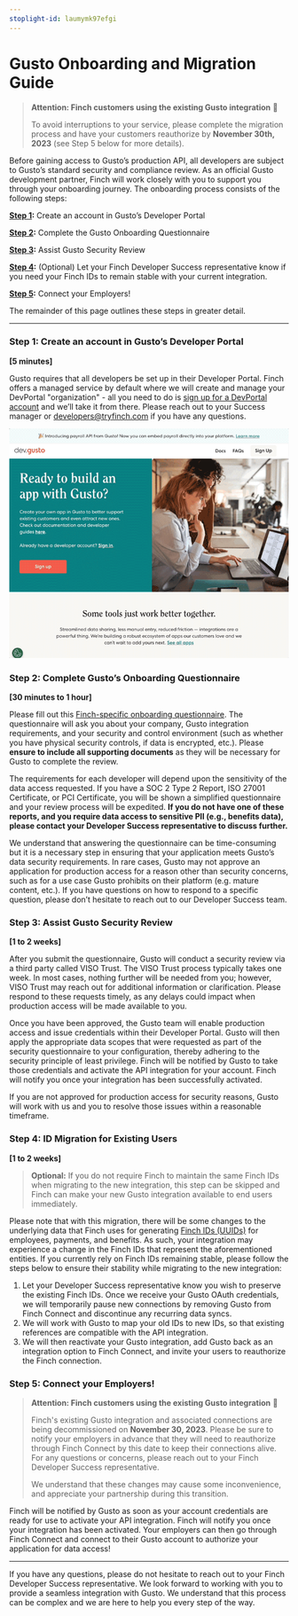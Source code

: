 ```yaml
---
stoplight-id: laumymk97efgi
---
```


# Gusto Onboarding and Migration Guide

> **Attention: Finch customers using the existing Gusto integration** 📣
> 
> To avoid interruptions to your service, please complete the migration process and have your customers reauthorize by **November 30th, 2023** (see Step 5 below for more details).

Before gaining access to Gusto’s production API, all developers are subject to Gusto’s standard security and compliance review. As an official Gusto development partner, Finch will work closely with you to support you through your onboarding journey. The onboarding process consists of the following steps:

**[Step 1](#step-1-create-an-account-in-gustos-developer-portal):** Create an account in Gusto’s Developer Portal

**[Step 2](#step-2-complete-gustos-onboarding-questionnaire):** Complete the Gusto Onboarding Questionnaire

**[Step 3](#step-3-assist-gusto-security-review):** Assist Gusto Security Review

**[Step 4](#step-4-id-migration-for-existing-users):** (Optional) Let your Finch Developer Success representative know if you need your Finch IDs to remain stable with your current integration.

**[Step 5](#step-5-connect-your-employers):** Connect your Employers!

The remainder of this page outlines these steps in greater detail.

---

### Step 1: Create an account in Gusto’s Developer Portal

**[5 minutes]**

Gusto requires that all developers be set up in their Developer Portal. Finch offers a managed service by default where we will create and manage your DevPortal "organization" - all you need to do is [sign up for a DevPortal account](https://dev.gusto.com/accounts/sign_up) and we’ll take it from there. Please reach out to your Success manager or developers@tryfinch.com if you have any questions.

<!--
focus: false
-->
![gusto-signup.gif](../../../../assets/images/gusto-signup.gif)

### Step 2: Complete Gusto’s Onboarding Questionnaire

**[30 minutes to 1 hour]**

Please fill out this [Finch-specific onboarding questionnaire](https://gusto.az1.qualtrics.com/jfe/form/SV_1Oob0rNZpUwhSoS?Partner=Finch). The questionnaire will ask you about your company, Gusto integration requirements, and your security and control environment (such as whether you have physical security controls, if data is encrypted, etc.). Please **ensure to include all supporting documents** as they will be necessary for Gusto to complete the review.

The requirements for each developer will depend upon the sensitivity of the data access requested. If you have a SOC 2 Type 2 Report, ISO 27001 Certificate, or PCI Certificate, you will be shown a simplified questionnaire and your review process will be expedited. **If you do not have one of these reports, and you require data access to sensitive PII (e.g., benefits data), please contact your Developer Success representative to discuss further.**

We understand that answering the questionnaire can be time-consuming but it is a necessary step in ensuring that your application meets Gusto’s data security requirements. In rare cases, Gusto may not approve an application for production access for a reason other than security concerns, such as for a use case Gusto prohibits on their platform (e.g. mature content, etc.). If you have questions on how to respond to a specific question, please don’t hesitate to reach out to our Developer Success team.

### Step 3: Assist Gusto Security Review

**[1 to 2 weeks]**

After you submit the questionnaire, Gusto will conduct a security review via a third party called VISO Trust. The VISO Trust process typically takes one week. In most cases, nothing further will be needed from you; however, VISO Trust may reach out for additional information or clarification. Please respond to these requests timely, as any delays could impact when production access will be made available to you. 

Once you have been approved, the Gusto team will enable production access and issue credentials within their Developer Portal. Gusto will then apply the appropriate data scopes that were requested as part of the security questionnaire to your configuration, thereby adhering to the security principle of least privilege. Finch will be notified by Gusto to take those credentials and activate the API integration for your account. Finch will notify you once your integration has been successfully activated.

If you are not approved for production access for security reasons, Gusto will work with us and you to resolve those issues within a reasonable timeframe.

### Step 4: ID Migration for Existing Users

**[1 to 2 weeks]**

> **Optional:** If you do not require Finch to maintain the same Finch IDs when migrating to the new integration, this step can be skipped and Finch can make your new Gusto integration available to end users immediately.

Please note that with this migration, there will be some changes to the underlying data that Finch uses for generating [Finch IDs (UUIDs)](https://developer.tryfinch.com/docs/reference/82e937086502a-handling-api-responses) for employees, payments, and benefits. As such, your integration may experience a change in the Finch IDs that represent the aforementioned entities. If you currently rely on Finch IDs remaining stable, please follow the steps below to ensure their stability while migrating to the new integration:

1. Let your Developer Success representative know you wish to preserve the existing Finch IDs. Once we receive your Gusto OAuth credentials, we will temporarily pause new connections by removing Gusto from Finch Connect and discontinue any recurring data syncs.
1. We will work with Gusto to map your old IDs to new IDs, so that existing references are compatible with the API integration.
1. We will then reactivate your Gusto integration, add Gusto back as an integration option to Finch Connect, and invite your users to reauthorize the Finch connection.

### Step 5: Connect your Employers!

> **Attention: Finch customers using the existing Gusto integration** 📣
>
> Finch's existing Gusto integration and associated connections are being decommissioned on **November 30, 2023**. Please be sure to notify your employers in advance that they will need to reauthorize through Finch Connect by this date to keep their connections alive. For any questions or concerns, please reach out to your Finch Developer Success representative.
>
> We understand that these changes may cause some inconvenience, and appreciate your partnership during this transition.

Finch will be notified by Gusto as soon as your account credentials are ready for use to activate your API integration. Finch will notify you once your integration has been activated. Your employers can then go through Finch Connect and connect to their Gusto account to authorize your application for data access!

---

If you have any questions, please do not hesitate to reach out to your Finch Developer Success representative. We look forward to working with you to provide a seamless integration with Gusto. We understand that this process can be complex and we are here to help you every step of the way.
